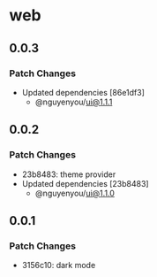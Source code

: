 # web

## 0.0.3

### Patch Changes

- Updated dependencies [86e1df3]
  - @nguyenyou/ui@1.1.1

## 0.0.2

### Patch Changes

- 23b8483: theme provider
- Updated dependencies [23b8483]
  - @nguyenyou/ui@1.1.0

## 0.0.1

### Patch Changes

- 3156c10: dark mode
